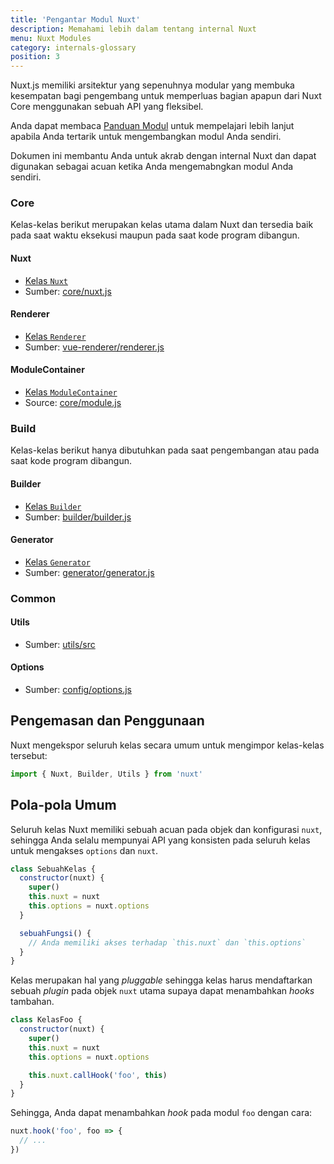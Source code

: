 ```yaml
---
title: 'Pengantar Modul Nuxt'
description: Memahami lebih dalam tentang internal Nuxt
menu: Nuxt Modules
category: internals-glossary
position: 3
---
```


Nuxt.js memiliki arsitektur yang sepenuhnya modular yang membuka kesempatan bagi pengembang untuk memperluas bagian apapun dari Nuxt Core menggunakan sebuah API yang fleksibel.

Anda dapat membaca [Panduan Modul](/guides/directory-structure/modules) untuk mempelajari lebih lanjut apabila Anda tertarik untuk mengembangkan modul Anda sendiri.

Dokumen ini membantu Anda untuk akrab dengan internal Nuxt dan dapat digunakan sebagai acuan ketika Anda mengemabngkan modul Anda sendiri.

### Core

Kelas-kelas berikut merupakan kelas utama dalam Nuxt dan tersedia baik pada saat waktu eksekusi maupun pada saat kode program dibangun.

#### Nuxt

- [Kelas `Nuxt`](/guides/internals-glossary/internals-nuxt)
- Sumber: [core/nuxt.js](https://github.com/nuxt/nuxt.js/blob/dev/packages/core/src/nuxt.js)

#### Renderer

- [Kelas `Renderer`](/guides/internals-glossary/internals-renderer)
- Sumber: [vue-renderer/renderer.js](https://github.com/nuxt/nuxt.js/blob/dev/packages/vue-renderer/src/renderer.js)

#### ModuleContainer

- [Kelas `ModuleContainer`](/guides/internals-glossary/internals-module-container)
- Source: [core/module.js](https://github.com/nuxt/nuxt.js/blob/dev/packages/core/src/module.js)

### Build

Kelas-kelas berikut hanya dibutuhkan pada saat pengembangan atau pada saat kode program dibangun.

#### Builder

- [Kelas `Builder`](/guides/internals-glossary/internals-builder)
- Sumber: [builder/builder.js](https://github.com/nuxt/nuxt.js/blob/dev/packages/builder/src/builder.js)

#### Generator

- [Kelas `Generator`](/guides/internals-glossary/internals-generator)
- Sumber: [generator/generator.js](https://github.com/nuxt/nuxt.js/blob/dev/packages/generator/src/generator.js)

### Common

#### Utils

- Sumber: [utils/src](https://github.com/nuxt/nuxt.js/blob/dev/packages/utils/src)

#### Options

- Sumber: [config/options.js](https://github.com/nuxt/nuxt.js/blob/dev/packages/config/src/options.js)

## Pengemasan dan Penggunaan

Nuxt mengekspor seluruh kelas secara umum untuk mengimpor kelas-kelas tersebut:

```js
import { Nuxt, Builder, Utils } from 'nuxt'
```

## Pola-pola Umum

Seluruh kelas Nuxt memiliki sebuah acuan pada objek dan konfigurasi `nuxt`, sehingga Anda selalu mempunyai API yang konsisten pada seluruh kelas untuk mengakses `options` dan `nuxt`.

```js
class SebuahKelas {
  constructor(nuxt) {
    super()
    this.nuxt = nuxt
    this.options = nuxt.options
  }

  sebuahFungsi() {
    // Anda memiliki akses terhadap `this.nuxt` dan `this.options`
  }
}
```

Kelas merupakan hal yang _pluggable_ sehingga kelas harus mendaftarkan sebuah _plugin_ pada objek `nuxt` utama supaya dapat menambahkan _hooks_ tambahan.

```js
class KelasFoo {
  constructor(nuxt) {
    super()
    this.nuxt = nuxt
    this.options = nuxt.options

    this.nuxt.callHook('foo', this)
  }
}
```

Sehingga, Anda dapat menambahkan _hook_ pada modul `foo` dengan cara:

```js
nuxt.hook('foo', foo => {
  // ...
})
```

